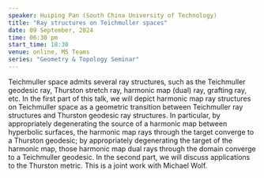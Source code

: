```yaml
---
speaker: Huiping Pan (South China University of Technology)
title: "Ray structures on Teichmuller spaces"
date: 09 September, 2024
time: 06:30 pm 
start_time: 18:30
venue: online, MS Teams
series: "Geometry & Topology Seminar"
---
```

Teichmuller space admits several ray structures, such as the Teichmuller geodesic ray, Thurston stretch ray, harmonic map (dual) ray, 
grafting ray, etc. In the first part of this talk, we will depict harmonic map ray structures on Teichmuller space as a geometric 
transition between Teichmuller ray structures and Thurston geodesic ray structures. In particular, by appropriately degenerating the 
source of a harmonic map between hyperbolic surfaces, the harmonic map rays through the target converge to a Thurston geodesic; by 
appropriately degenerating the target of the harmonic map, those harmonic map dual rays through the domain converge to a Teichmuller 
geodesic. In the second part, we will discuss applications to the Thurston metric.  This is a joint work with Michael Wolf. 

